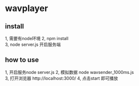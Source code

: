 # wavplayer


## install

1, 需要有node环境 
2, npm install  
3, node server.js  开启服务端


## how to use

1, 开启服务node server.js 
2, 模拟数据  node wavsender_1000ms.js  
3, 打开浏览器 http://localhost:3000/ 
4, 点击start 即可播放